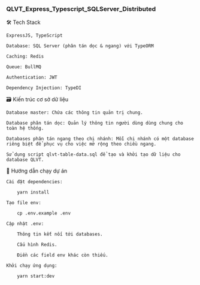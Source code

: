 ### QLVT_Express_Typescript_SQLServer_Distributed

🛠 Tech Stack

    ExpressJS, TypeScript

    Database: SQL Server (phân tán dọc & ngang) với TypeORM

    Caching: Redis

    Queue: BullMQ

    Authentication: JWT

    Dependency Injection: TypeDI

🗃 Kiến trúc cơ sở dữ liệu

    Database master: Chứa các thông tin quản trị chung.

    Database phân tán dọc: Quản lý thông tin người dùng dùng chung cho toàn hệ thống.

    Databases phân tán ngang theo chi nhánh: Mỗi chi nhánh có một database riêng biệt để phục vụ cho việc mở rộng theo chiều ngang.

    Sử dụng script qlvt-table-data.sql để tạo và khởi tạo dữ liệu cho database QLVT.

🚀 Hướng dẫn chạy dự án

    Cài đặt dependencies:

        yarn install

    Tạo file env:

        cp .env.example .env

    Cập nhật .env:

        Thông tin kết nối tới databases.

        Cấu hình Redis.

        Điền các field env khác còn thiếu.

    Khởi chạy ứng dụng:

        yarn start:dev
